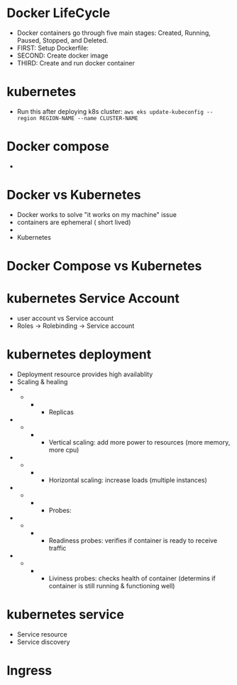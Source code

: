 # Docker LifeCycle
- Docker containers go through five main stages: Created, Running, Paused, Stopped, and Deleted. 
- FIRST: Setup Dockerfile:
- SECOND: Create docker image
- THIRD: Create and run docker container

# kubernetes
- Run this after deploying k8s cluster: `aws eks update-kubeconfig --region REGION-NAME --name CLUSTER-NAME`

# Docker compose
- 

# Docker vs Kubernetes
- Docker works to solve "it works on my machine" issue
- containers are ephemeral ( short lived)
- 
- Kubernetes

# Docker Compose vs Kubernetes


# kubernetes Service Account
- user account vs Service account
- Roles -> Rolebinding -> Service account

# kubernetes deployment
- Deployment resource provides high availablity
- Scaling & healing 
- - - - Replicas
- - - - Vertical scaling: add more power to resources (more memory, more cpu)
- - - - Horizontal scaling: increase loads (multiple instances)
- - - - Probes: 
- - - - Readiness probes: verifies if container is ready to receive traffic
- - - - Liviness probes: checks health of container (determins if container is still running & functioning well)



# kubernetes service
- Service resource
- Service discovery

# Ingress